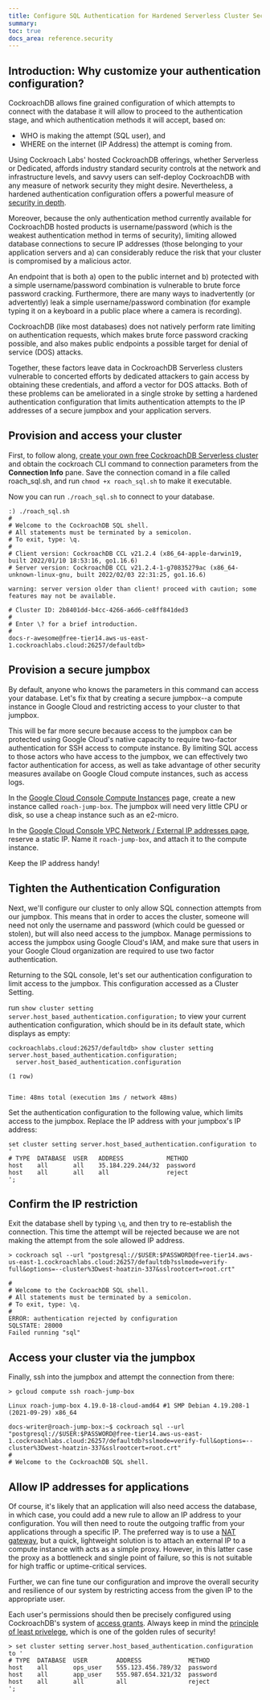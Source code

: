 ```yaml
---
title: Configure SQL Authentication for Hardened Serverless Cluster Security
summary: 
toc: true
docs_area: reference.security
---
```


## Introduction: Why customize your authentication configuration?

CockroachDB allows fine grained configuration of which attempts to connect with the database it will allow to proceed to the authentication stage, and which authentication methods it will accept, based on:

- WHO is making the attempt (SQL user), and 
- WHERE on the internet (IP Address) the attempt is coming from.

Using Cockroach Labs' hosted CockroachDB offerings, whether Serverless or Dedicated, affords industry standard security controls at the network and infrastructure levels, and savvy users can self-deploy CockroachDB with any measure of network security they might desire. Nevertheless, a hardened authentication configuration offers a powerful measure of [security in depth](https://en.wikipedia.org/wiki/Defense_in_depth_(computing)). 

Moreover, because the only authentication method currently available for CockroachDB hosted products is username/password (which is the weakest authentication method in terms of security), limiting allowed database connections to secure IP addresses (those belonging to your application servers and a) can considerably reduce the risk that your cluster is compromised by a malicious actor.

An endpoint that is both a) open to the public internet and b) protected with a simple username/password combination is vulnerable to brute force password cracking. Furthermore, there are many ways to inadvertently (or advertently) leak a simple username/password combination (for example typing it on a keyboard in a public place where a camera is recording).

CockroachDB (like most databases) does not natively perform rate limiting on authentication requests, which makes brute force password cracking possible, and also makes public endpoints a possible target for denial of service (DOS) attacks.

Together, these factors leave data in CockroachDB Serverless clusters vulnerable to concerted efforts by dedicated attackers to gain access by obtaining these credentials, and afford a vector for DOS attacks. Both of these problems can be ameliorated in a single stroke by setting a hardened authentication configuration that limits authentication attempts to the IP addresses of a secure jumpbox and your application servers. 

## Provision and access your cluster

First, to follow along, [create your own free CockroachDB Serverless cluster](../cockroachcloud/create-a-serverless-cluster.html) and obtain the cockroach CLI command to connection parameters from the <b>Connection Info</b> pane. Save the connection comand in a file called roach_sql.sh, and run `chmod +x roach_sql.sh` to make it executable.

Now you can run `./roach_sql.sh` to connect to your database.

```
:) ./roach_sql.sh
#
# Welcome to the CockroachDB SQL shell.
# All statements must be terminated by a semicolon.
# To exit, type: \q.
#
# Client version: CockroachDB CCL v21.2.4 (x86_64-apple-darwin19, built 2022/01/10 18:53:16, go1.16.6)
# Server version: CockroachDB CCL v21.2.4-1-g70835279ac (x86_64-unknown-linux-gnu, built 2022/02/03 22:31:25, go1.16.6)

warning: server version older than client! proceed with caution; some features may not be available.

# Cluster ID: 2b8401dd-b4cc-4266-a6d6-ce8ff841ded3
#
# Enter \? for a brief introduction.
#
docs-r-awesome@free-tier14.aws-us-east-1.cockroachlabs.cloud:26257/defaultdb>
```

## Provision a secure jumpbox


By default, anyone who knows the parameters in this command can access your database. Let's fix that by creating a secure jumpbox--a compute instance in Google Cloud and restricting access to your cluster to that jumpbox.

This will be far more secure because access to the jumpbox can be protected using Google Cloud's native capacity to require two-factor authentication for SSH access to compute instance. By limiting SQL access to those actors who have access to the jumpbox, we can effectively two factor authentication for access, as well as take advantage of other security measures availabe on Google Cloud compute instances, such as access logs.

In the [Google Cloud Console Compute Instances](https://console.cloud.google.com/compute/instance) page, create a new instance called `roach-jump-box`. The jumpbox will need very little CPU or disk, so use a cheap instance such as an e2-micro.

In the [Google Cloud Console VPC Network / External IP addresses page](https://console.cloud.google.com/networking/addresses), reserve a static IP. Name it `roach-jump-box`, and attach it to the compute instance.

Keep the IP address handy!

## Tighten the Authentication Configuration

Next, we'll configure our cluster to only allow SQL connection attempts from our jumpbox. This means that in order to acces the cluster, someone will need not only the username and password (which could be guessed or stolen), but will also need access to the jumpbox. Manage permissions to access the jumpbox using Google Cloud's IAM, and make sure that users in your Google Cloud organization are required to use two factor authentication.


Returning to the SQL console, let's set our authentication configuration to limit access to the jumpbox. This configuration accessed as a Cluster Setting.


run `show cluster setting server.host_based_authentication.configuration;` to view your current authentication configuration, which should be in its default state, which displays as empty:

```
cockroachlabs.cloud:26257/defaultdb> show cluster setting server.host_based_authentication.configuration;
  server.host_based_authentication.configuration

(1 row)


Time: 48ms total (execution 1ms / network 48ms)
```


Set the authentication configuration to the following value, which limits access to the jumpbox. Replace the IP address with your jumpbox's IP address:

```
set cluster setting server.host_based_authentication.configuration to '
# TYPE  DATABASE  USER   ADDRESS            METHOD
host    all       all    35.184.229.244/32  password
host    all       all    all                reject
';

```

## Confirm the IP restriction

Exit the database shell by typing `\q`, and then try to re-establish the connection. This time the attempt will be rejected because we are not making the attempt from the sole allowed IP address.

```
> cockroach sql --url "postgresql://$USER:$PASSWORD@free-tier14.aws-us-east-1.cockroachlabs.cloud:26257/defaultdb?sslmode=verify-full&options=--cluster%3Dwest-hoatzin-337&sslrootcert=root.crt"

#
# Welcome to the CockroachDB SQL shell.
# All statements must be terminated by a semicolon.
# To exit, type: \q.
#
ERROR: authentication rejected by configuration
SQLSTATE: 28000
Failed running "sql"
```

## Access your cluster via the jumpbox

Finally, ssh into the jumpbox and attempt the connection from there:

```shell
> gcloud compute ssh roach-jump-box

Linux roach-jump-box 4.19.0-18-cloud-amd64 #1 SMP Debian 4.19.208-1 (2021-09-29) x86_64

docs-writer@roach-jump-box:~$ cockroach sql --url "postgresql://$USER:$PASSWORD@free-tier14.aws-us-east-1.cockroachlabs.cloud:26257/defaultdb?sslmode=verify-full&options=--cluster%3Dwest-hoatzin-337&sslrootcert=root.crt"
#
# Welcome to the CockroachDB SQL shell.

```

## Allow IP addresses for applications

Of course, it's likely that an application will also need access the database, in which case, you could add a new rule to allow an IP address to your configuration. You will then need to route the outgoing traffic from your applications through a specific IP. The preferred way is to use a [NAT gateway](https://cloud.google.com/nat/docs/overview), but a quick, lightweight solution is to attach an external IP to a compute instance with acts as a simple proxy. However, in this latter case the proxy as a bottleneck and single point of failure, so this is not suitable for high traffic or uptime-critical services.


Further, we can fine tune our configuration and improve the overall security and resilience of our system by restricting access from the given IP to the appropriate user. 

Each user's permissions should then be precisely configured using CockroachDB's system of [access grants](authorization.html). Always keep in mind the [principle of least privelege](https://en.wikipedia.org/wiki/Principle_of_least_privilege), which is one of the golden rules of security!

```
> set cluster setting server.host_based_authentication.configuration to '
# TYPE  DATABASE  USER        ADDRESS             METHOD
host    all       ops_user    555.123.456.789/32  password
host    all       app_user    555.987.654.321/32  password
host    all       all         all                 reject
';

```

